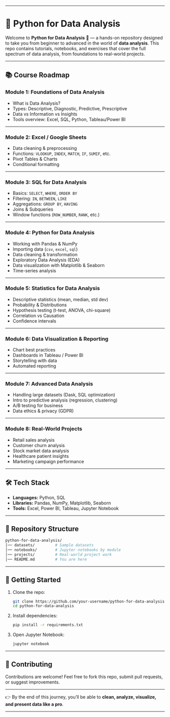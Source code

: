 

---

# 🐍 Python for Data Analysis

Welcome to **Python for Data Analysis** 🚀 — a hands-on repository designed to take you from beginner to advanced in the world of **data analysis**. This repo contains tutorials, notebooks, and exercises that cover the full spectrum of data analysis, from foundations to real-world projects.

---

## 📚 Course Roadmap

### **Module 1: Foundations of Data Analysis**

* What is Data Analysis?
* Types: Descriptive, Diagnostic, Predictive, Prescriptive
* Data vs Information vs Insights
* Tools overview: Excel, SQL, Python, Tableau/Power BI

---

### **Module 2: Excel / Google Sheets**

* Data cleaning & preprocessing
* Functions: `VLOOKUP`, `INDEX`, `MATCH`, `IF`, `SUMIF`, etc.
* Pivot Tables & Charts
* Conditional formatting

---

### **Module 3: SQL for Data Analysis**

* Basics: `SELECT`, `WHERE`, `ORDER BY`
* Filtering: `IN`, `BETWEEN`, `LIKE`
* Aggregations: `GROUP BY`, `HAVING`
* Joins & Subqueries
* Window functions (`ROW_NUMBER`, `RANK`, etc.)

---

### **Module 4: Python for Data Analysis**

* Working with Pandas & NumPy
* Importing data (`csv`, `excel`, `sql`)
* Data cleaning & transformation
* Exploratory Data Analysis (EDA)
* Data visualization with Matplotlib & Seaborn
* Time-series analysis

---

### **Module 5: Statistics for Data Analysis**

* Descriptive statistics (mean, median, std dev)
* Probability & Distributions
* Hypothesis testing (t-test, ANOVA, chi-square)
* Correlation vs Causation
* Confidence intervals

---

### **Module 6: Data Visualization & Reporting**

* Chart best practices
* Dashboards in Tableau / Power BI
* Storytelling with data
* Automated reporting

---

### **Module 7: Advanced Data Analysis**

* Handling large datasets (Dask, SQL optimization)
* Intro to predictive analysis (regression, clustering)
* A/B testing for business
* Data ethics & privacy (GDPR)

---

### **Module 8: Real-World Projects**

* Retail sales analysis
* Customer churn analysis
* Stock market data analysis
* Healthcare patient insights
* Marketing campaign performance

---

## 🛠️ Tech Stack

* **Languages:** Python, SQL
* **Libraries:** Pandas, NumPy, Matplotlib, Seaborn
* **Tools:** Excel, Power BI, Tableau, Jupyter Notebook

---

## 📂 Repository Structure

```bash
python-for-data-analysis/
│── datasets/         # Sample datasets  
│── notebooks/        # Jupyter notebooks by module  
│── projects/         # Real-world project work  
│── README.md         # You are here  
```

---

## 🚀 Getting Started

1. Clone the repo:

   ```bash
   git clone https://github.com/your-username/python-for-data-analysis.git
   cd python-for-data-analysis
   ```
2. Install dependencies:

   ```bash
   pip install -r requirements.txt
   ```
3. Open Jupyter Notebook:

   ```bash
   jupyter notebook
   ```

---

## 🤝 Contributing

Contributions are welcome! Feel free to fork this repo, submit pull requests, or suggest improvements.


---

👉 By the end of this journey, you’ll be able to **clean, analyze, visualize, and present data like a pro**.

---

